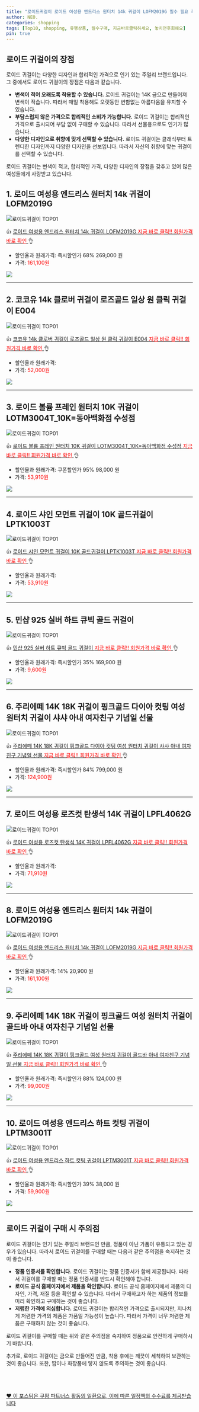 ```yaml
---
title: "로이드귀걸이 로이드 여성용 엔드리스 원터치 14k 귀걸이 LOFM2019G 필수 필요 추천 제품 비교 최저 가격 비교 장점 구매 후기 구매평"
author: NEO.
categories: shopping
tags: [Top10, shopping, 유행상품, 필수구매, 지금바로클릭하세요, 놓치면후회해요]
pin: true
---
```

**<h2>로이드 귀걸이의 장점</h2>**

로이드 귀걸이는 다양한 디자인과 합리적인 가격으로 인기 있는 주얼리 브랜드입니다. 그 중에서도 로이드 귀걸이의 장점은 다음과 같습니다.

* **변색이 적어 오래도록 착용할 수 있습니다.** 로이드 귀걸이는 14K 금으로 만들어져 변색이 적습니다. 따라서 매일 착용해도 오랫동안 변함없는 아름다움을 유지할 수 있습니다.
* **부담스럽지 않은 가격으로 합리적인 소비가 가능합니다.** 로이드 귀걸이는 합리적인 가격으로 출시되어 부담 없이 구매할 수 있습니다. 따라서 선물용으로도 인기가 많습니다.
* **다양한 디자인으로 취향에 맞게 선택할 수 있습니다.** 로이드 귀걸이는 클래식부터 트렌디한 디자인까지 다양한 디자인을 선보입니다. 따라서 자신의 취향에 맞는 귀걸이를 선택할 수 있습니다.

로이드 귀걸이는 변색이 적고, 합리적인 가격, 다양한 디자인의 장점을 갖추고 있어 많은 여성들에게 사랑받고 있습니다.

   

## 1. 로이드 여성용 엔드리스 원터치 14k 귀걸이 LOFM2019G

![로이드귀걸이 TOP01](https://thumbnail10.coupangcdn.com/thumbnails/remote/490x490ex/image/retail/images/2022/10/18/15/4/d467eb36-bf7f-4b28-a1a4-bcd7ab0a653f.jpg)


👍 [로이드 여성용 엔드리스 원터치 14k 귀걸이 LOFM2019G <font color=red> 지금 바로 클릭!! 회원가격 바로 확인 </font> ](https://link.coupang.com/re/AFFSDP?lptag=AF3617701&subid=GithubCoopas&pageKey=6851039587&traceid=V0-153&itemId=16320768463&vendorItemId=83512865247) 👌 


- 할인율과 원래가격: 즉시할인가 68%  269,000   원
- 가격: <span style='color:red'>161,100원</span>

[![](/discount_price.png)](https://link.coupang.com/re/AFFSDP?lptag=AF3617701&subid=GithubCoopas&pageKey=6851039587&traceid=V0-153&itemId=16320768463&vendorItemId=83512865247)

---


   

## 2. 코코유 14k 클로버 귀걸이 로즈골드 일상 원 클릭 귀걸이 E004

![로이드귀걸이 TOP01](https://thumbnail6.coupangcdn.com/thumbnails/remote/490x490ex/image/vendor_inventory/ab58/b62122aac5d8121dc2deb3916c196c05e30cb34a9861c393615d2eca2e8d.png)


👍 [코코유 14k 클로버 귀걸이 로즈골드 일상 원 클릭 귀걸이 E004 <font color=red> 지금 바로 클릭!! 회원가격 바로 확인 </font> ](https://link.coupang.com/re/AFFSDP?lptag=AF3617701&subid=GithubCoopas&pageKey=7484538261&traceid=V0-153&itemId=19558522735&vendorItemId=86666557860) 👌 


- 할인율과 원래가격: 
- 가격: <span style='color:red'>52,000원</span>

[![](/discount_price.png)](https://link.coupang.com/re/AFFSDP?lptag=AF3617701&subid=GithubCoopas&pageKey=7484538261&traceid=V0-153&itemId=19558522735&vendorItemId=86666557860)

---


   

## 3. 로이드 볼륨 프레인 원터치 10K 귀걸이 LOTM3004T_10K=동아백화점 수성점

![로이드귀걸이 TOP01](https://thumbnail8.coupangcdn.com/thumbnails/remote/490x490ex/image/vendor_inventory/bc2e/2dab5c8b835b02e4b1e3aff8eb811cebc754fe8b26f2ea6e7ff29ed24bc1.jpg)


👍 [로이드 볼륨 프레인 원터치 10K 귀걸이 LOTM3004T_10K=동아백화점 수성점 <font color=red> 지금 바로 클릭!! 회원가격 바로 확인 </font> ](https://link.coupang.com/re/AFFSDP?lptag=AF3617701&subid=GithubCoopas&pageKey=7187699602&traceid=V0-153&itemId=18141054770&vendorItemId=87502378860) 👌 


- 할인율과 원래가격: 쿠폰할인가 95%  98,000   원
- 가격: <span style='color:red'>53,910원</span>

[![](/discount_price.png)](https://link.coupang.com/re/AFFSDP?lptag=AF3617701&subid=GithubCoopas&pageKey=7187699602&traceid=V0-153&itemId=18141054770&vendorItemId=87502378860)

---


   

## 4. 로이드 샤인 모먼트 귀걸이 10K 골드귀걸이 LPTK1003T

![로이드귀걸이 TOP01](https://thumbnail8.coupangcdn.com/thumbnails/remote/490x490ex/image/vendor_inventory/5050/9832f217d7f959c5cb71682719c83f483c1e21c7e5bb16c0b6060776fe66.jpg)


👍 [로이드 샤인 모먼트 귀걸이 10K 골드귀걸이 LPTK1003T <font color=red> 지금 바로 클릭!! 회원가격 바로 확인 </font> ](https://link.coupang.com/re/AFFSDP?lptag=AF3617701&subid=GithubCoopas&pageKey=1528516276&traceid=V0-153&itemId=2622114441&vendorItemId=73515099996) 👌 


- 할인율과 원래가격: 
- 가격: <span style='color:red'>53,910원</span>

[![](/discount_price.png)](https://link.coupang.com/re/AFFSDP?lptag=AF3617701&subid=GithubCoopas&pageKey=1528516276&traceid=V0-153&itemId=2622114441&vendorItemId=73515099996)

---


   

## 5. 민샵 925 실버 하트 큐빅 골드 귀걸이

![로이드귀걸이 TOP01](https://thumbnail9.coupangcdn.com/thumbnails/remote/490x490ex/image/vendor_inventory/d956/3b83a28c7ce0a4c4776ddcae043ca694b7fe9d18f50fed6623317034aac3.jpg)


👍 [민샵 925 실버 하트 큐빅 골드 귀걸이 <font color=red> 지금 바로 클릭!! 회원가격 바로 확인 </font> ](https://link.coupang.com/re/AFFSDP?lptag=AF3617701&subid=GithubCoopas&pageKey=7693397238&traceid=V0-153&itemId=20579312531&vendorItemId=87654470957) 👌 


- 할인율과 원래가격: 즉시할인가 35%  169,900   원
- 가격: <span style='color:red'>9,600원</span>

[![](/discount_price.png)](https://link.coupang.com/re/AFFSDP?lptag=AF3617701&subid=GithubCoopas&pageKey=7693397238&traceid=V0-153&itemId=20579312531&vendorItemId=87654470957)

---


   

## 6. 주리에떼 14K 18K 귀걸이 핑크골드 다이아 컷팅 여성 원터치 귀걸이 샤샤 아내 여자친구 기념일 선물

![로이드귀걸이 TOP01](https://thumbnail6.coupangcdn.com/thumbnails/remote/490x490ex/image/vendor_inventory/10f1/83637271ae4278a5b819933ca8896d87f15a41ac65d46a127e9842f4f5eb.jpg)


👍 [주리에떼 14K 18K 귀걸이 핑크골드 다이아 컷팅 여성 원터치 귀걸이 샤샤 아내 여자친구 기념일 선물 <font color=red> 지금 바로 클릭!! 회원가격 바로 확인 </font> ](https://link.coupang.com/re/AFFSDP?lptag=AF3617701&subid=GithubCoopas&pageKey=7612862460&traceid=V0-153&itemId=20166256213&vendorItemId=87258479729) 👌 


- 할인율과 원래가격: 즉시할인가 84%  799,000   원
- 가격: <span style='color:red'>124,900원</span>

[![](/discount_price.png)](https://link.coupang.com/re/AFFSDP?lptag=AF3617701&subid=GithubCoopas&pageKey=7612862460&traceid=V0-153&itemId=20166256213&vendorItemId=87258479729)

---


   

## 7. 로이드 여성용 로즈컷 탄생석 14K 귀걸이 LPFL4062G

![로이드귀걸이 TOP01](https://thumbnail7.coupangcdn.com/thumbnails/remote/490x490ex/image/retail/images/2022/12/07/14/5/51d6dbf5-0ad6-4af8-ad61-6380aa1f425d.jpg)


👍 [로이드 여성용 로즈컷 탄생석 14K 귀걸이 LPFL4062G <font color=red> 지금 바로 클릭!! 회원가격 바로 확인 </font> ](https://link.coupang.com/re/AFFSDP?lptag=AF3617701&subid=GithubCoopas&pageKey=6976200364&traceid=V0-153&itemId=17028393649&vendorItemId=84203718372) 👌 


- 할인율과 원래가격: 
- 가격: <span style='color:red'>71,910원</span>

[![](/discount_price.png)](https://link.coupang.com/re/AFFSDP?lptag=AF3617701&subid=GithubCoopas&pageKey=6976200364&traceid=V0-153&itemId=17028393649&vendorItemId=84203718372)

---


   

## 8. 로이드 여성용 엔드리스 원터치 14k 귀걸이 LOFM2019G

![로이드귀걸이 TOP01](https://thumbnail10.coupangcdn.com/thumbnails/remote/490x490ex/image/retail/images/2022/10/18/15/4/d467eb36-bf7f-4b28-a1a4-bcd7ab0a653f.jpg)


👍 [로이드 여성용 엔드리스 원터치 14k 귀걸이 LOFM2019G <font color=red> 지금 바로 클릭!! 회원가격 바로 확인 </font> ](https://link.coupang.com/re/AFFSDP?lptag=AF3617701&subid=GithubCoopas&pageKey=6851039587&traceid=V0-153&itemId=16320768463&vendorItemId=83512865247) 👌 


- 할인율과 원래가격: 14%  20,900   원
- 가격: <span style='color:red'>161,100원</span>

[![](/discount_price.png)](https://link.coupang.com/re/AFFSDP?lptag=AF3617701&subid=GithubCoopas&pageKey=6851039587&traceid=V0-153&itemId=16320768463&vendorItemId=83512865247)

---


   

## 9. 주리에떼 14K 18K 귀걸이 핑크골드 여성 원터치 귀걸이 골드바 아내 여자친구 기념일 선물

![로이드귀걸이 TOP01](https://thumbnail10.coupangcdn.com/thumbnails/remote/490x490ex/image/vendor_inventory/13c4/9709f77d0a73f978dc721fc532ead97682e929544f577fed64c44a57856c.jpg)


👍 [주리에떼 14K 18K 귀걸이 핑크골드 여성 원터치 귀걸이 골드바 아내 여자친구 기념일 선물 <font color=red> 지금 바로 클릭!! 회원가격 바로 확인 </font> ](https://link.coupang.com/re/AFFSDP?lptag=AF3617701&subid=GithubCoopas&pageKey=7731127725&traceid=V0-153&itemId=20774981552&vendorItemId=87868006342) 👌 


- 할인율과 원래가격: 즉시할인가 88%  124,000   원
- 가격: <span style='color:red'>99,000원</span>

[![](/discount_price.png)](https://link.coupang.com/re/AFFSDP?lptag=AF3617701&subid=GithubCoopas&pageKey=7731127725&traceid=V0-153&itemId=20774981552&vendorItemId=87868006342)

---


   

## 10. 로이드 여성용 엔드리스 하트 컷팅 귀걸이 LPTM3001T

![로이드귀걸이 TOP01](https://thumbnail9.coupangcdn.com/thumbnails/remote/490x490ex/image/retail/images/2022/12/01/15/8/71ed385e-d9ee-44ad-ba76-f66b0886d9a5.jpg)


👍 [로이드 여성용 엔드리스 하트 컷팅 귀걸이 LPTM3001T <font color=red> 지금 바로 클릭!! 회원가격 바로 확인 </font> ](https://link.coupang.com/re/AFFSDP?lptag=AF3617701&subid=GithubCoopas&pageKey=6962442314&traceid=V0-153&itemId=16954787567&vendorItemId=84132073496) 👌 


- 할인율과 원래가격: 즉시할인가 39%  38,000   원
- 가격: <span style='color:red'>59,900원</span>

[![](/discount_price.png)](https://link.coupang.com/re/AFFSDP?lptag=AF3617701&subid=GithubCoopas&pageKey=6962442314&traceid=V0-153&itemId=16954787567&vendorItemId=84132073496)

---
**<h2>로이드 귀걸이 구매 시 주의점</h2>**

로이드 귀걸이는 인기 있는 주얼리 브랜드인 만큼, 정품이 아닌 가품이 유통되고 있는 경우가 있습니다. 따라서 로이드 귀걸이를 구매할 때는 다음과 같은 주의점을 숙지하는 것이 좋습니다.

* **정품 인증서를 확인합니다.** 로이드 귀걸이는 정품 인증서가 함께 제공됩니다. 따라서 귀걸이를 구매할 때는 정품 인증서를 반드시 확인해야 합니다.
* **로이드 공식 홈페이지에서 제품을 확인합니다.** 로이드 공식 홈페이지에서 제품의 디자인, 가격, 재질 등을 확인할 수 있습니다. 따라서 구매하고자 하는 제품의 정보를 미리 확인하고 구매하는 것이 좋습니다.
* **저렴한 가격에 의심합니다.** 로이드 귀걸이는 합리적인 가격으로 출시되지만, 지나치게 저렴한 가격의 제품은 가품일 가능성이 높습니다. 따라서 가격이 너무 저렴한 제품은 구매하지 않는 것이 좋습니다.

로이드 귀걸이를 구매할 때는 위와 같은 주의점을 숙지하여 정품으로 안전하게 구매하시기 바랍니다.

추가로, 로이드 귀걸이는 금으로 만들어진 만큼, 착용 후에는 깨끗이 세척하여 보관하는 것이 좋습니다. 또한, 땀이나 화장품에 닿지 않도록 주의하는 것이 좋습니다.<br><br><br><br><br> [ ❤  이 포스팅은 쿠팡 파트너스 활동의 일환으로, 이에 따른 일정액의 수수료를 제공받습니다](https://link.coupang.com/a/bcEFyh)
